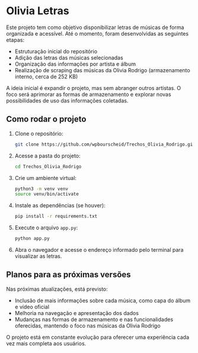 # Olivia Letras
Este projeto tem como objetivo disponibilizar letras de músicas de forma organizada e acessível. Até o momento, foram desenvolvidas as seguintes etapas:

- Estruturação inicial do repositório
- Adição das letras das músicas selecionadas
- Organização das informações por artista e álbum
- Realização de scraping das músicas da Olivia Rodrigo (armazenamento interno, cerca de 252 KB)

A ideia inicial é expandir o projeto, mas sem abranger outros artistas. O foco será aprimorar as formas de armazenamento e explorar novas possibilidades de uso das informações coletadas.

## Como rodar o projeto

1. Clone o repositório:
    ```bash
    git clone https://github.com/wpbourscheid/Trechos_Olivia_Rodrigo.git
    ```
2. Acesse a pasta do projeto:
    ```bash
    cd Trechos_Olivia_Rodrigo
    ```
3. Crie um ambiente virtual:
    ```bash
    python3 -m venv venv
    source venv/bin/activate

4. Instale as dependências (se houver):
    ```bash
    pip install -r requirements.txt
    ```
5. Execute o arquivo `app.py`:
    ```bash
    python app.py
    ```
6. Abra o navegador e acesse o endereço informado pelo terminal para visualizar as letras.

## Planos para as próximas versões

Nas próximas atualizações, está previsto:

- Inclusão de mais informações sobre cada música, como capa do álbum e vídeo oficial
- Melhoria na navegação e apresentação dos dados
- Mudanças nas formas de armazenamento e nas funcionalidades oferecidas, mantendo o foco nas músicas da Olivia Rodrigo

O projeto está em constante evolução para oferecer uma experiência cada vez mais completa aos usuários.